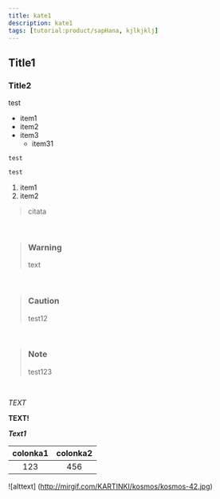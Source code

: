 ```yaml
---
title: kate1
description: kate1
tags: [tutorial:product/sapHana, kjlkjklj]
---
```

## Title1
### Title2

test

* item1
* item2
* item3
    * item31

```
test
```

``` javascript
test
```

1. item1
2. item2

> citata 

&nbsp;

>### Warning
> text

&nbsp;

>### Caution
> test12

&nbsp;

>### Note
> test123

&nbsp;

*TEXT*

**TEXT!**

***Text1***

colonka1|colonka2
:--------:|:--------:
123 |456

![alttext] (http://mirgif.com/KARTINKI/kosmos/kosmos-42.jpg)

